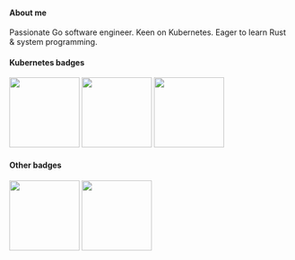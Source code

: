 #### About me
Passionate Go software engineer. Keen on Kubernetes. Eager to learn Rust & system programming.

#### Kubernetes badges

<a href=https://www.credly.com/badges/61d131d5-8588-4d53-b36e-e2f9ff0b8908/public_url><img src=https://images.credly.com/size/340x340/images/8b8ed108-e77d-4396-ac59-2504583b9d54/cka_from_cncfsite__281_29.png width=125 height=125/></a> 
<a href=https://www.credly.com/badges/aa45de6f-74d6-444c-b73d-5de9b85154b7/public_url><img src=https://images.credly.com/size/340x340/images/9945dfcb-1cca-4529-85e6-db1be3782210/kubernetes-security-specialist-logo2.png width=125 height=125/></a> 
<a href=https://www.credly.com/badges/1120ef00-a8af-4d92-a0a3-b14c69d6b843/public_url><img src=https://images.credly.com/size/340x340/images/cc8adc83-1dc6-4d57-8e20-22171247e052/blob width=125 height=125/></a>

#### Other badges

<a href=https://www.credly.com/badges/7836383b-de97-4be0-8ae3-943cb14552c7/public_url><img src=https://images.credly.com/size/340x340/images/1e6611ca-8afe-4ecc-ad4d-305fba52ee7e/1_LFCS-600x600.png width=125 height=125/></a> 
<a href=https://www.credly.com/badges/7e36888d-6fe2-4fa6-8cb7-6b04ad32386c/public_url><img src=https://images.credly.com/size/340x340/images/fd1bf1cf-dc60-4868-b3a3-9b93e8af763c/image.png width=125 height=125/></a>
